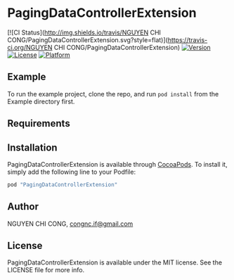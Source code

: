 # PagingDataControllerExtension

[![CI Status](http://img.shields.io/travis/NGUYEN CHI CONG/PagingDataControllerExtension.svg?style=flat)](https://travis-ci.org/NGUYEN CHI CONG/PagingDataControllerExtension)
[![Version](https://img.shields.io/cocoapods/v/PagingDataControllerExtension.svg?style=flat)](http://cocoapods.org/pods/PagingDataControllerExtension)
[![License](https://img.shields.io/cocoapods/l/PagingDataControllerExtension.svg?style=flat)](http://cocoapods.org/pods/PagingDataControllerExtension)
[![Platform](https://img.shields.io/cocoapods/p/PagingDataControllerExtension.svg?style=flat)](http://cocoapods.org/pods/PagingDataControllerExtension)

## Example

To run the example project, clone the repo, and run `pod install` from the Example directory first.

## Requirements

## Installation

PagingDataControllerExtension is available through [CocoaPods](http://cocoapods.org). To install
it, simply add the following line to your Podfile:

```ruby
pod "PagingDataControllerExtension"
```

## Author

NGUYEN CHI CONG, congnc.if@gmail.com

## License

PagingDataControllerExtension is available under the MIT license. See the LICENSE file for more info.
